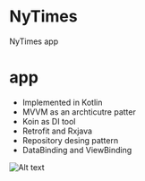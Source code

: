# NyTimes
NyTimes app

# app 
  - Implemented in Kotlin
  - MVVM as an archticutre patter
  - Koin as DI tool
  - Retrofit and Rxjava
  - Repository desing pattern
  - DataBinding and ViewBinding
  
  
  ![Alt text](../main/Untitled.png?raw=true "Title")    

  
  
  
  

